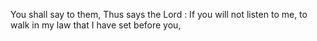You shall say to them, Thus says the Lord : If you will not listen to me, to walk in my law that I have set before you,
